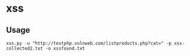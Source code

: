 # xss

## Usage

```
xss.py -u "http://testphp.vulnweb.com/listproducts.php?cat=" -p xss-collected2.txt -o xssfound.txt
```
